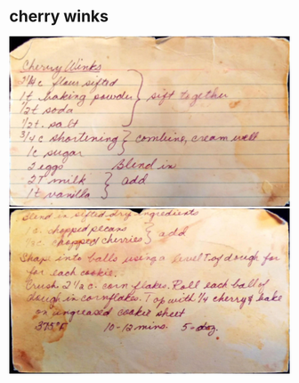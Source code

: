 cherry winks
======================================
![Original Recipe 1](./imgs/cherry_winks-1.jpg "Original Recipe  1")
![Original Recipe 2](./imgs/cherry_winks-2.jpg "Original Recipe  2")
